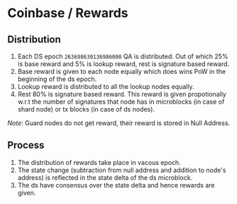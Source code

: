 # Coinbase / Rewards

## Distribution

1. Each DS epoch `263698630136986000` QA is distributed. Out of which 25% is base reward and 5% is lookup reward,
rest is signature based reward.
2. Base reward is given to each node equally which does wins PoW in the beginning of the ds epoch.
3. Lookup reward is distributed to all the lookup nodes equally.
4. Rest 80% is signature based reward. This reward is given propotionally w.r.t the number of signatures
that node has in microblocks (in case of shard node) or tx blocks (in case of ds nodes).

*Note*: Guard nodes do not get reward, their reward is stored in Null Address.

## Process

1. The distribution of rewards take place in vacous epoch. 
2. The state change (subtraction from null address and addition to node's address) is reflected in the
state delta of the ds microblock.
3. The ds have consensus over the state delta and hence rewards are given.

